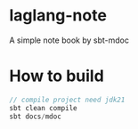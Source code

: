 # laglang-note
A simple note book by sbt-mdoc

# How to build
```scala
// compile project need jdk21
sbt clean compile
sbt docs/mdoc
```

